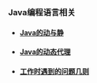 ### Java编程语言相关
- #### [Java的动与静](./JAVA%E7%9A%84%E5%8A%A8%E4%B8%8E%E9%9D%99.md)
- #### [Java的动态代理](./%E5%85%B3%E4%BA%8EJAVA%E7%9A%84%E5%8A%A8%E6%80%81%E4%BB%A3%E7%90%86.md)
- #### [工作时遇到的问题几则](./%E5%B7%A5%E4%BD%9C%E6%97%B6%E9%81%87%E5%88%B0%E7%9A%84%E9%97%AE%E9%A2%98%E4%B8%80%E5%88%99.md)